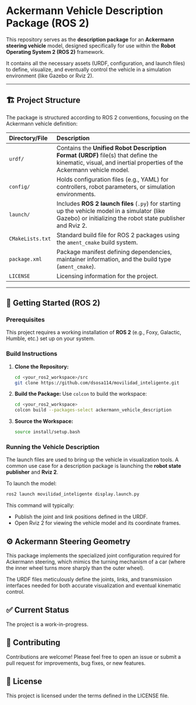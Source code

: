# Ackermann Vehicle Description Package (ROS 2)

This repository serves as the **description package** for an **Ackermann steering vehicle** model, designed specifically for use within the **Robot Operating System 2 (ROS 2)** framework.

It contains all the necessary assets (URDF, configuration, and launch files) to define, visualize, and eventually control the vehicle in a simulation environment (like Gazebo or Rviz 2).

---

## 🏗️ Project Structure

The package is structured according to ROS 2 conventions, focusing on the Ackermann vehicle definition:

| Directory/File | Description |
| :--- | :--- |
| `urdf/` | Contains the **Unified Robot Description Format (URDF)** file(s) that define the kinematic, visual, and inertial properties of the Ackermann vehicle model. | 
| `config/` | Holds configuration files (e.g., YAML) for controllers, robot parameters, or simulation environments. | 
| `launch/` | Includes **ROS 2 launch files** (`.py`) for starting up the vehicle model in a simulator (like Gazebo) or initializing the robot state publisher and Rviz 2. |
| `CMakeLists.txt` | Standard build file for ROS 2 packages using the `ament_cmake` build system. | 
| `package.xml` | Package manifest defining dependencies, maintainer information, and the build type (`ament_cmake`). | 
| `LICENSE` | Licensing information for the project. |

---

## 🚀 Getting Started (ROS 2)

### Prerequisites

This project requires a working installation of **ROS 2** (e.g., Foxy, Galactic, Humble, etc.) set up on your system.

### Build Instructions

1.  **Clone the Repository:**
    ```bash
    cd <your_ros2_workspace>/src
    git clone https://github.com/dsosa114/movilidad_inteligente.git
    ```
2.  **Build the Package:**
    Use `colcon` to build the workspace:
    ```bash
    cd <your_ros2_workspace>
    colcon build --packages-select ackermann_vehicle_description
    ```
3.  **Source the Workspace:**
    ```bash
    source install/setup.bash
    ```

### Running the Vehicle Description

The launch files are used to bring up the vehicle in visualization tools. A common use case for a description package is launching the **robot state publisher** and **Rviz 2**.

To launch the model:

```bash
ros2 launch movilidad_inteligente display.launch.py
```

This command will typically:

* Publish the joint and link positions defined in the URDF.
* Open Rviz 2 for viewing the vehicle model and its coordinate frames.

## ⚙️ Ackermann Steering Geometry

This package implements the specialized joint configuration required for Ackermann steering, which mimics the turning mechanism of a car (where the inner wheel turns more sharply than the outer wheel).

The URDF files meticulously define the joints, links, and transmission interfaces needed for both accurate visualization and eventual kinematic control.

## ✅ Current Status

The project is a work-in-progress.

## 🤝 Contributing

Contributions are welcome! Please feel free to open an issue or submit a pull request for improvements, bug fixes, or new features.

## 📄 License

This project is licensed under the terms defined in the LICENSE file.
